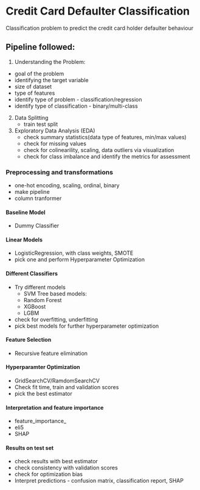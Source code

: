 # Credit Card Defaulter Classification
Classification problem to predict the credit card holder defaulter behaviour

## Pipeline followed:
1. Understanding the Problem:
  - goal of the problem
  - identifying the target variable
  - size of dataset
  - type of features
  - identify type of problem - classification/regression
  - identify type of classification - binary/multi-class
2. Data Splitting
    - train test split
3. Exploratory Data Analysis (EDA)
    - check summary statistics(data type of features, min/max values)
    - check for missing values
    - check for colinearility, scaling, data outliers via visualization
    - check for class imbalance and identify the metrics for assessment
### Preprocessing and transformations
  - one-hot encoding, scaling, ordinal, binary
  - make pipeline
  - column tranformer
#### Baseline Model
  - Dummy Classifier
#### Linear Models
  - LogisticRegression, with class weights, SMOTE
  - pick one and perform Hyperparameter Optimization
#### Different Classifiers
  - Try different models
    - SVM
    Tree based models:
    - Random Forest
    - XGBoost
    - LGBM
  - check for overfitting, underfitting
  - pick best models for further hyperparameter optimization
#### Feature Selection
  - Recursive feature elimination 
#### Hyperparamter Optimization
  - GridSearchCV/RamdomSearchCV
  - Check fit time, train and validation scores
  - pick the best estimator
#### Interpretation and feature importance
  - feature_importance_
  - eli5
  - SHAP
#### Results on test set
  - check results with best estimator
  - check consistency with validation scores
  - check for optimization bias
  - Interpret predictions - confusion matrix, classification report, SHAP
  